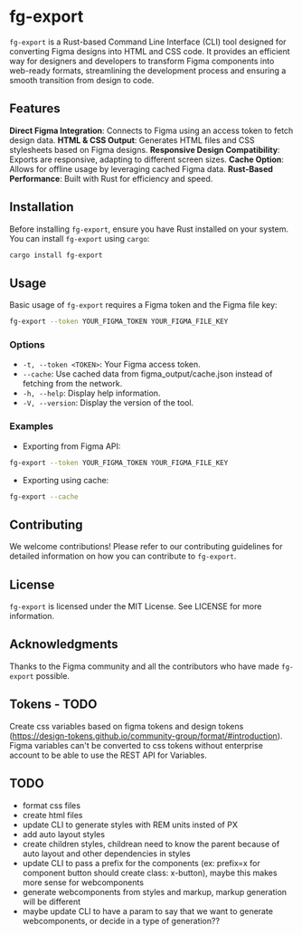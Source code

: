 # fg-export

`fg-export` is a Rust-based Command Line Interface (CLI) tool designed for converting Figma designs into HTML and CSS code. It provides an efficient way for designers and developers to transform Figma components into web-ready formats, streamlining the development process and ensuring a smooth transition from design to code.

## Features
**Direct Figma Integration**: Connects to Figma using an access token to fetch design data.
**HTML & CSS Output**: Generates HTML files and CSS stylesheets based on Figma designs.
**Responsive Design Compatibility**: Exports are responsive, adapting to different screen sizes.
**Cache Option**: Allows for offline usage by leveraging cached Figma data.
**Rust-Based Performance**: Built with Rust for efficiency and speed.

## Installation
Before installing `fg-export`, ensure you have Rust installed on your system. You can install `fg-export` using `cargo`:

```bash
cargo install fg-export
```

## Usage
Basic usage of `fg-export` requires a Figma token and the Figma file key:

```bash
fg-export --token YOUR_FIGMA_TOKEN YOUR_FIGMA_FILE_KEY
```

### Options
* `-t, --token <TOKEN>`: Your Figma access token.
* `--cache`: Use cached data from figma_output/cache.json instead of fetching from the network.
* `-h, --help`: Display help information.
* `-V, --version`: Display the version of the tool.

### Examples
* Exporting from Figma API:

```bash
fg-export --token YOUR_FIGMA_TOKEN YOUR_FIGMA_FILE_KEY
```

* Exporting using cache:

```bash
fg-export --cache
```

## Contributing
We welcome contributions! Please refer to our contributing guidelines for detailed information on how you can contribute to `fg-export`.

## License
`fg-export` is licensed under the MIT License. See LICENSE for more information.

## Acknowledgments
Thanks to the Figma community and all the contributors who have made `fg-export` possible.

## Tokens - TODO
Create css variables based on figma tokens and design tokens (https://design-tokens.github.io/community-group/format/#introduction).
Figma variables can't be converted to css tokens without enterprise account to be able to use the REST API for Variables.

## TODO
- format css files
- create html files
- update CLI to generate styles with REM units insted of PX
- add auto layout styles
- create children styles, childrean need to know the parent because of auto layout and other dependencies in styles
- update CLI to pass a prefix for the components (ex: prefix=x for component button should create class: x-button), maybe this makes more sense for webcomponents
- generate webcomponents from styles and markup, markup generation will be different
- maybe update CLI to have a param to say that we want to generate webcomponents, or decide in a type of generation??

